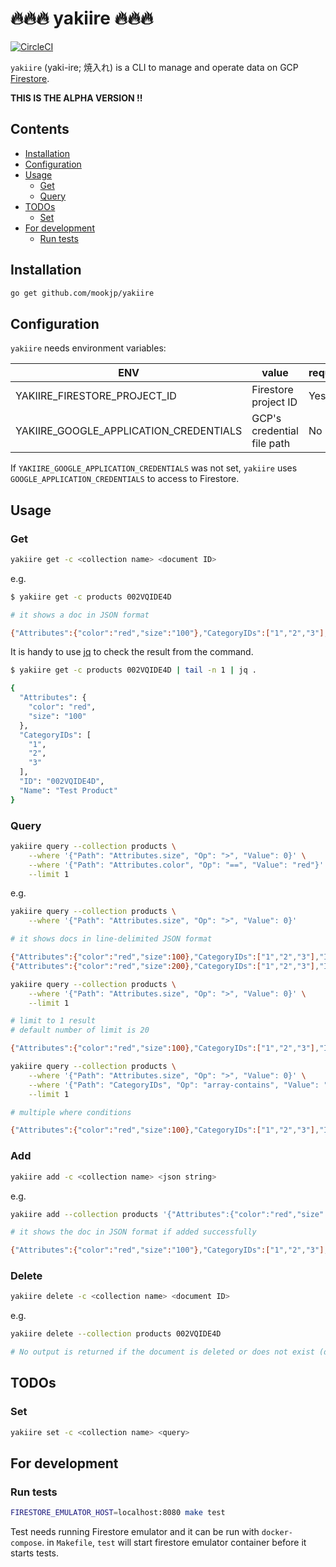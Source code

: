 🔥🔥🔥 yakiire 🔥🔥🔥
================================================================================

[![CircleCI](https://circleci.com/gh/mookjp/yakiire.svg?style=svg&circle-token=07d36e051e436463f6dac42c402f664e4be4db3a)](https://circleci.com/gh/mookjp/yakiire)

`yakiire` (yaki-ire; 焼入れ) is a CLI to manage and operate data on GCP [Firestore](https://firebase.google.com/docs/firestore).

**THIS IS THE ALPHA VERSION !!**

<!-- START doctoc generated TOC please keep comment here to allow auto update -->
<!-- DON'T EDIT THIS SECTION, INSTEAD RE-RUN doctoc TO UPDATE -->
## Contents

- [Installation](#installation)
- [Configuration](#configuration)
- [Usage](#usage)
  - [Get](#get)
  - [Query](#query)
- [TODOs](#todos)
  - [Set](#set)
- [For development](#for-development)
  - [Run tests](#run-tests)

<!-- END doctoc generated TOC please keep comment here to allow auto update -->

## Installation

```bash
go get github.com/mookjp/yakiire
```

## Configuration

`yakiire` needs environment variables:

| ENV | value | required |
|-----|-------|----------|
| YAKIIRE_FIRESTORE_PROJECT_ID | Firestore project ID | Yes |
| YAKIIRE_GOOGLE_APPLICATION_CREDENTIALS | GCP's credential file path | No |

If `YAKIIRE_GOOGLE_APPLICATION_CREDENTIALS` was not set, `yakiire` uses `GOOGLE_APPLICATION_CREDENTIALS` to access to Firestore.


## Usage

### Get

```bash
yakiire get -c <collection name> <document ID>
```

e.g.

```bash
$ yakiire get -c products 002VQIDE4D

# it shows a doc in JSON format

{"Attributes":{"color":"red","size":"100"},"CategoryIDs":["1","2","3"],"ID":"002VQIDE4D","Name":"Test Product"}
```

It is handy to use [jq](https://firebase.google.com/docs/firestore) to check the result from the command.

```bash
$ yakiire get -c products 002VQIDE4D | tail -n 1 | jq .

{
  "Attributes": {
    "color": "red",
    "size": "100"
  },
  "CategoryIDs": [
    "1",
    "2",
    "3"
  ],
  "ID": "002VQIDE4D",
  "Name": "Test Product"
}
```

### Query

```bash
yakiire query --collection products \
    --where '{"Path": "Attributes.size", "Op": ">", "Value": 0}' \
    --where '{"Path": "Attributes.color", "Op": "==", "Value": "red"}' \
    --limit 1
```

e.g.

```bash
yakiire query --collection products \
    --where '{"Path": "Attributes.size", "Op": ">", "Value": 0}'

# it shows docs in line-delimited JSON format

{"Attributes":{"color":"red","size":100},"CategoryIDs":["1","2","3"],"ID":"1","Name":"Test Product"}
{"Attributes":{"color":"red","size":200},"CategoryIDs":["1","2","3"],"ID":"2","Name":"Another Test Product"}

yakiire query --collection products \
    --where '{"Path": "Attributes.size", "Op": ">", "Value": 0}' \
    --limit 1

# limit to 1 result
# default number of limit is 20

{"Attributes":{"color":"red","size":100},"CategoryIDs":["1","2","3"],"ID":"1","Name":"Test Product"}

yakiire query --collection products \
    --where '{"Path": "Attributes.size", "Op": ">", "Value": 0}' \
    --where '{"Path": "CategoryIDs", "Op": "array-contains", "Value": "1"}' \
    --limit 1

# multiple where conditions

{"Attributes":{"color":"red","size":100},"CategoryIDs":["1","2","3"],"ID":"1","Name":"Test Product"}
```

### Add

```bash
yakiire add -c <collection name> <json string>
```

e.g.

```bash
yakiire add --collection products '{"Attributes":{"color":"red","size":"100"},"CategoryIDs":["1","2","3"],"ID":"002VQIDE4D","Name":"Test Product"}'

# it shows the doc in JSON format if added successfully

{"Attributes":{"color":"red","size":"100"},"CategoryIDs":["1","2","3"],"ID":"002VQIDE4D","Name":"Test Product"}
```

### Delete

```bash
yakiire delete -c <collection name> <document ID>
```

e.g.

```bash
yakiire delete --collection products 002VQIDE4D

# No output is returned if the document is deleted or does not exist (default firestore behavior)
```

## TODOs

### Set

```bash
yakiire set -c <collection name> <query>
```


## For development

### Run tests

```bash
FIRESTORE_EMULATOR_HOST=localhost:8080 make test
```

Test needs running Firestore emulator and it can be run with `docker-compose`.
in `Makefile`, `test` will start firestore emulator container before it starts tests.
